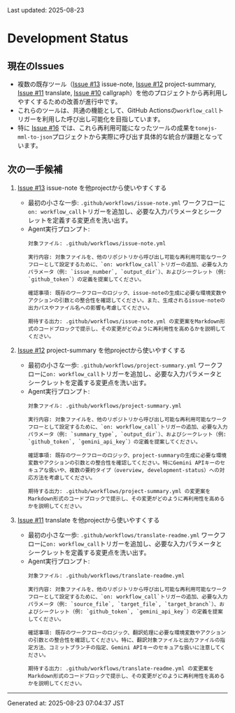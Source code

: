 Last updated: 2025-08-23

# Development Status

## 現在のIssues
- 複数の既存ツール（[Issue #13](issue-notes/13.md) issue-note, [Issue #12](issue-notes/12.md) project-summary, [Issue #11](issue-notes/11.md) translate, [Issue #10](issue-notes/10.md) callgraph）を他のプロジェクトから再利用しやすくするための改善が進行中です。
- これらのツールは、共通の機能として、GitHub Actionsの`workflow_call`トリガーを利用した呼び出し可能化を目指しています。
- 特に [Issue #16](issue-notes/16.md) では、これら再利用可能になったツールの成果を`tonejs-mml-to-json`プロジェクトから実際に呼び出す具体的な統合が課題となっています。

## 次の一手候補
1. [Issue #13](issue-notes/13.md) issue-note を他projectから使いやすくする
   - 最初の小さな一歩: `.github/workflows/issue-note.yml` ワークフローに`on: workflow_call`トリガーを追加し、必要な入力パラメータとシークレットを定義する変更点を洗い出す。
   - Agent実行プロンプト:
     ```
     対象ファイル: .github/workflows/issue-note.yml
     
     実行内容: 対象ファイルを、他のリポジトリから呼び出し可能な再利用可能なワークフローとして設定するために、`on: workflow_call`トリガーの追加、必要な入力パラメータ（例: `issue_number`, `output_dir`）、およびシークレット（例: `github_token`）の定義を提案してください。
     
     確認事項: 既存のワークフローのロジック、issue-noteの生成に必要な環境変数やアクションの引数との整合性を確認してください。また、生成されるissue-noteの出力パスやファイル名への影響も考慮してください。
     
     期待する出力: .github/workflows/issue-note.yml の変更案をMarkdown形式のコードブロックで提示し、その変更がどのように再利用性を高めるかを説明してください。
     ```

2. [Issue #12](issue-notes/12.md) project-summary を他projectから使いやすくする
   - 最初の小さな一歩: `.github/workflows/project-summary.yml` ワークフローに`on: workflow_call`トリガーを追加し、必要な入力パラメータとシークレットを定義する変更点を洗い出す。
   - Agent実行プロンプト:
     ```
     対象ファイル: .github/workflows/project-summary.yml
     
     実行内容: 対象ファイルを、他のリポジトリから呼び出し可能な再利用可能なワークフローとして設定するために、`on: workflow_call`トリガーの追加、必要な入力パラメータ（例: `summary_type`, `output_dir`）、およびシークレット（例: `github_token`, `gemini_api_key`）の定義を提案してください。
     
     確認事項: 既存のワークフローのロジック、project-summaryの生成に必要な環境変数やアクションの引数との整合性を確認してください。特にGemini APIキーのセキュアな扱いや、複数の要約タイプ（overview, development-status）への対応方法を考慮してください。
     
     期待する出力: .github/workflows/project-summary.yml の変更案をMarkdown形式のコードブロックで提示し、その変更がどのように再利用性を高めるかを説明してください。
     ```

3. [Issue #11](issue-notes/11.md) translate を他projectから使いやすくする
   - 最初の小さな一歩: `.github/workflows/translate-readme.yml` ワークフローに`on: workflow_call`トリガーを追加し、必要な入力パラメータとシークレットを定義する変更点を洗い出す。
   - Agent実行プロンプト:
     ```
     対象ファイル: .github/workflows/translate-readme.yml
     
     実行内容: 対象ファイルを、他のリポジトリから呼び出し可能な再利用可能なワークフローとして設定するために、`on: workflow_call`トリガーの追加、必要な入力パラメータ（例: `source_file`, `target_file`, `target_branch`）、およびシークレット（例: `github_token`, `gemini_api_key`）の定義を提案してください。
     
     確認事項: 既存のワークフローのロジック、翻訳処理に必要な環境変数やアクションの引数との整合性を確認してください。特に、翻訳対象ファイルと出力ファイルの指定方法、コミットブランチの指定、Gemini APIキーのセキュアな扱いに注意してください。
     
     期待する出力: .github/workflows/translate-readme.yml の変更案をMarkdown形式のコードブロックで提示し、その変更がどのように再利用性を高めるかを説明してください。

---
Generated at: 2025-08-23 07:04:37 JST
